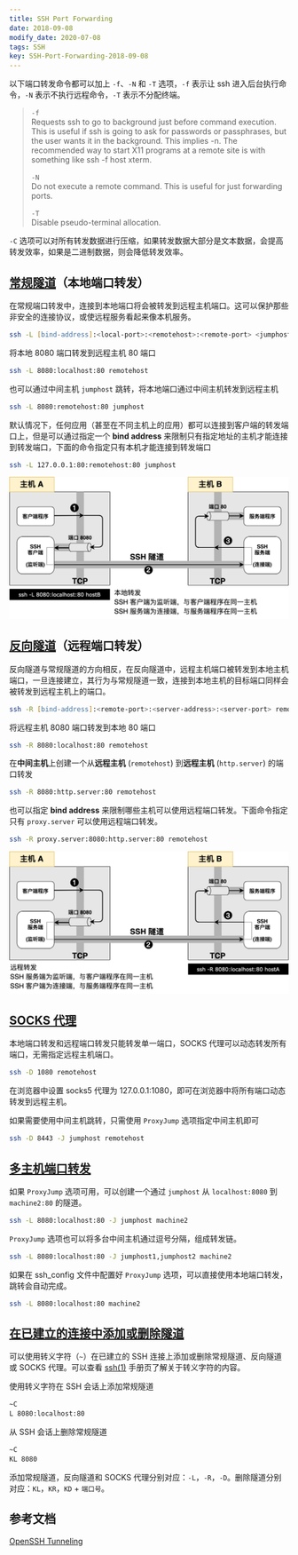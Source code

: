 ```yaml
---
title: SSH Port Forwarding
date: 2018-09-08
modify_date: 2020-07-08
tags: SSH
key: SSH-Port-Forwarding-2018-09-08
---
```


以下端口转发命令都可以加上 `-f`、`-N` 和 `-T` 选项，`-f` 表示让 ssh 进入后台执行命令，`-N` 表示不执行远程命令，`-T` 表示不分配终端。

> `-f`  
> Requests ssh to go to background just before command execution.  This is useful if ssh is going to ask for passwords or passphrases, but the user wants it in the background.  This implies -n.  The recommended way to start X11 programs at a remote site is with something like ssh -f host xterm.
>
> `-N`  
> Do not execute a remote command.  This is useful for just forwarding ports.
>
> `-T`  
> Disable pseudo-terminal allocation.

<!--more-->

`-C` 选项可以对所有转发数据进行压缩，如果转发数据大部分是文本数据，会提高转发效率，如果是二进制数据，则会降低转发效率。

## [常规隧道][Tunneling]（本地端口转发）

在常规端口转发中，连接到本地端口将会被转发到远程主机端口。这可以保护那些非安全的连接协议，或使远程服务看起来像本机服务。

```zsh
ssh -L [bind-address]:<local-port>:<remotehost>:<remote-port> <jumphost>
```

将本地 8080 端口转发到远程主机 80 端口

```zsh
ssh -L 8080:localhost:80 remotehost
```

也可以通过中间主机 `jumphost` 跳转，将本地端口通过中间主机转发到远程主机

```zsh
ssh -L 8080:remotehost:80 jumphost
```

默认情况下，任何应用（甚至在不同主机上的应用）都可以连接到客户端的转发端口上，但是可以通过指定一个 **bind address** 来限制只有指定地址的主机才能连接到转发端口，下面的命令指定只有本机才能连接到转发端口

```zsh
ssh -L 127.0.0.1:80:remotehost:80 jumphost
```

![Local Port Forwarding](/assets/images/ssh/SSH_Local_Port_Forwarding.png)

## [反向隧道][Reverse Tunneling]（远程端口转发）

反向隧道与常规隧道的方向相反，在反向隧道中，远程主机端口被转发到本地主机端口，一旦连接建立，其行为与常规隧道一致，连接到本地主机的目标端口同样会被转发到远程主机上的端口。

```zsh
ssh -R [bind-address]:<remote-port>:<server-address>:<server-port> remotehost
```

将远程主机 8080 端口转发到本地 80 端口

```zsh
ssh -R 8080:localhost:80 remotehost
```

在**中间主机**上创建一个从**远程主机** (`remotehost`) 到**远程主机** (`http.server`) 的端口转发

```zsh
ssh -R 8080:http.server:80 remotehost
```

也可以指定 **bind address** 来限制哪些主机可以使用远程端口转发。下面命令指定只有 `proxy.server` 可以使用远程端口转发。

```zsh
ssh -R proxy.server:8080:http.server:80 remotehost
```

![Remote Port Forwarding](/assets/images/ssh/SSH_Remote_Port_Forwarding.png)

## [SOCKS 代理][SOCKS Proxy]

本地端口转发和远程端口转发只能转发单一端口，SOCKS 代理可以动态转发所有端口，无需指定远程主机端口。

```zsh
ssh -D 1080 remotehost
```

在浏览器中设置 socks5 代理为 127.0.0.1:1080，即可在浏览器中将所有端口动态转发到远程主机。

如果需要使用中间主机跳转，只需使用 `ProxyJump` 选项指定中间主机即可

```zsh
ssh -D 8443 -J jumphost remotehost
```

## [多主机端口转发]

如果 `ProxyJump` 选项可用，可以创建一个通过 `jumphost` 从 `localhost:8080` 到 `machine2:80` 的隧道。

```zsh
ssh -L 8080:localhost:80 -J jumphost machine2
```

`ProxyJump` 选项也可以将多台中间主机通过逗号分隔，组成转发链。

```zsh
ssh -L 8080:localhost:80 -J jumphost1,jumphost2 machine2
```

如果在 ssh_config 文件中配置好 `ProxyJump` 选项，可以直接使用本地端口转发，跳转会自动完成。

```zsh
ssh -L 8080:localhost:80 machine2
```

## [在已建立的连接中添加或删除隧道]

可以使用转义字符（`~`）在已建立的 SSH 连接上添加或删除常规隧道、反向隧道或 SOCKS 代理。可以查看 [ssh(1)] 手册页了解关于转义字符的内容。

使用转义字符在 SSH 会话上添加常规隧道

```zsh
~C
L 8080:localhost:80
```

从 SSH 会话上删除常规隧道

```zsh
~C
KL 8080
```

添加常规隧道，反向隧道和 SOCKS 代理分别对应：`-L`，`-R`，`-D`。删除隧道分别对应：`KL`，`KR`，`KD` + `端口号`。

## 参考文档

[OpenSSH Tunneling](https://en.wikibooks.org/wiki/OpenSSH/Cookbook/Tunnels)

[Tunneling]: https://en.wikibooks.org/wiki/OpenSSH/Cookbook/Tunnels#Tunneling
[Reverse Tunneling]: https://en.wikibooks.org/wiki/OpenSSH/Cookbook/Tunnels#Reverse_Tunneling
[SOCKS Proxy]: https://en.wikibooks.org/wiki/OpenSSH/Cookbook/Proxies_and_jumphosts#SOCKS_Proxy
[多主机端口转发]: https://en.wikibooks.org/wiki/OpenSSH/Cookbook/Proxies_and_jumphosts#Port_Forwarding_Through_One_or_More_Intermediate_Hosts
[在已建立的连接中添加或删除隧道]: https://en.wikibooks.org/wiki/OpenSSH/Cookbook/Tunnels#Adding_or_Removing_Tunnels_within_an_Established_Connection
[ssh(1)]: https://man.openbsd.org/ssh